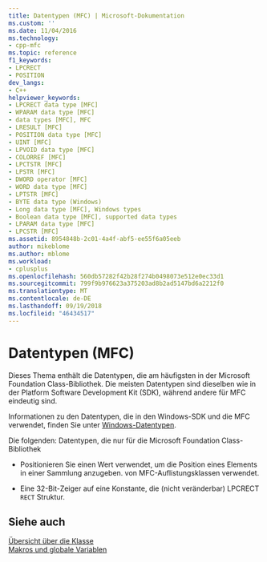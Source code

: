 ```yaml
---
title: Datentypen (MFC) | Microsoft-Dokumentation
ms.custom: ''
ms.date: 11/04/2016
ms.technology:
- cpp-mfc
ms.topic: reference
f1_keywords:
- LPCRECT
- POSITION
dev_langs:
- C++
helpviewer_keywords:
- LPCRECT data type [MFC]
- WPARAM data type [MFC]
- data types [MFC], MFC
- LRESULT [MFC]
- POSITION data type [MFC]
- UINT [MFC]
- LPVOID data type [MFC]
- COLORREF [MFC]
- LPCTSTR [MFC]
- LPSTR [MFC]
- DWORD operator [MFC]
- WORD data type [MFC]
- LPTSTR [MFC]
- BYTE data type (Windows)
- Long data type [MFC], Windows types
- Boolean data type [MFC], supported data types
- LPARAM data type [MFC]
- LPCSTR [MFC]
ms.assetid: 8954848b-2c01-4a4f-abf5-ee55f6a05eeb
author: mikeblome
ms.author: mblome
ms.workload:
- cplusplus
ms.openlocfilehash: 560db57282f42b28f274b0498073e512e0ec33d1
ms.sourcegitcommit: 799f9b976623a375203ad8b2ad5147bd6a2212f0
ms.translationtype: MT
ms.contentlocale: de-DE
ms.lasthandoff: 09/19/2018
ms.locfileid: "46434517"
---
```

# <a name="data-types-mfc"></a>Datentypen (MFC)

Dieses Thema enthält die Datentypen, die am häufigsten in der Microsoft Foundation Class-Bibliothek. Die meisten Datentypen sind dieselben wie in der Platform Software Development Kit (SDK), während andere für MFC eindeutig sind.

Informationen zu den Datentypen, die in den Windows-SDK und die MFC verwendet, finden Sie unter [Windows-Datentypen](/windows/desktop/WinProg/windows-data-types).

Die folgenden: Datentypen, die nur für die Microsoft Foundation Class-Bibliothek

- Positionieren Sie einen Wert verwendet, um die Position eines Elements in einer Sammlung anzugeben. von MFC-Auflistungsklassen verwendet.

- Eine 32-Bit-Zeiger auf eine Konstante, die (nicht veränderbar) LPCRECT `RECT` Struktur.

## <a name="see-also"></a>Siehe auch

[Übersicht über die Klasse](../../mfc/class-library-overview.md)<br/>
[Makros und globale Variablen](../../mfc/reference/mfc-macros-and-globals.md)
